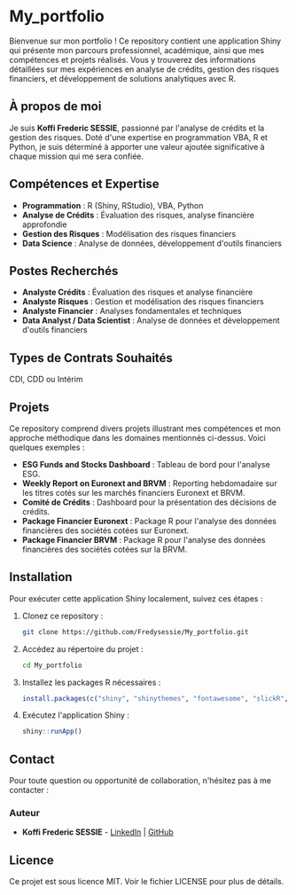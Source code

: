 # My_portfolio

Bienvenue sur mon portfolio ! Ce repository contient une application Shiny qui présente mon parcours professionnel, académique, ainsi que mes compétences et projets réalisés. Vous y trouverez des informations détaillées sur mes expériences en analyse de crédits, gestion des risques financiers, et développement de solutions analytiques avec R.

## À propos de moi
Je suis **Koffi Frederic SESSIE**, passionné par l'analyse de crédits et la gestion des risques. Doté d'une expertise en programmation VBA, R et Python, je suis déterminé à apporter une valeur ajoutée significative à chaque mission qui me sera confiée.

## Compétences et Expertise
- **Programmation** : R (Shiny, RStudio), VBA, Python  
- **Analyse de Crédits** : Évaluation des risques, analyse financière approfondie  
- **Gestion des Risques** : Modélisation des risques financiers  
- **Data Science** : Analyse de données, développement d'outils financiers  

## Postes Recherchés
- **Analyste Crédits** : Évaluation des risques et analyse financière  
- **Analyste Risques** : Gestion et modélisation des risques financiers  
- **Analyste Financier** : Analyses fondamentales et techniques  
- **Data Analyst / Data Scientist** : Analyse de données et développement d'outils financiers  

## Types de Contrats Souhaités
CDI, CDD ou Intérim

## Projets
Ce repository comprend divers projets illustrant mes compétences et mon approche méthodique dans les domaines mentionnés ci-dessus. Voici quelques exemples :

- **ESG Funds and Stocks Dashboard** : Tableau de bord pour l'analyse ESG.
- **Weekly Report on Euronext and BRVM** : Reporting hebdomadaire sur les titres cotés sur les marchés financiers Euronext et BRVM.
- **Comité de Crédits** : Dashboard pour la présentation des décisions de crédits.
- **Package Financier Euronext** : Package R pour l'analyse des données financières des sociétés cotées sur Euronext.
- **Package Financier BRVM** : Package R pour l'analyse des données financières des sociétés cotées sur la BRVM.

## Installation
Pour exécuter cette application Shiny localement, suivez ces étapes :

1. Clonez ce repository :  
   ```bash
   git clone https://github.com/Fredysessie/My_portfolio.git
   ```

2. Accédez au répertoire du projet :  
   ```bash
   cd My_portfolio
   ```

3. Installez les packages R nécessaires :  
   ```r
   install.packages(c("shiny", "shinythemes", "fontawesome", "slickR", "htmltools", "shinyjs", "shinyalert"))
   ```

4. Exécutez l'application Shiny :  
   ```r
   shiny::runApp()
   ```

## Contact
Pour toute question ou opportunité de collaboration, n'hésitez pas à me contacter :

### Auteur
- **Koffi Frederic SESSIE** - [LinkedIn](www.linkedin.com/in/sk-fred) | [GitHub](https://github.com/Fredysessie/)

## Licence
Ce projet est sous licence MIT. Voir le fichier LICENSE pour plus de détails.

